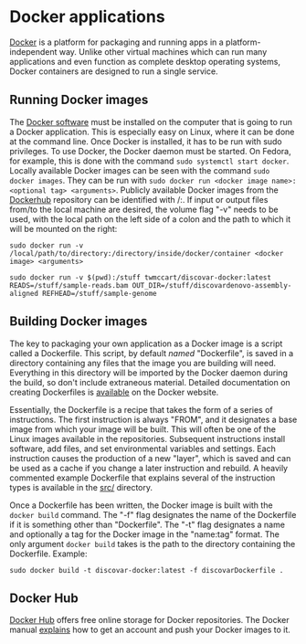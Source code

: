 # Docker applications

[Docker](https://www.docker.com/) is a platform for packaging and running apps in a platform-independent way.
Unlike other virtual machines which can run many applications and even function as complete desktop operating systems, Docker containers are designed to run a single service.

## Running Docker images

The [Docker software](https://www.docker.com/products/overview) must be installed on the computer that is going to run a Docker application.
This is especially easy on Linux, where it can be done at the command line.
Once Docker is installed, it has to be run with sudo privileges.
To use Docker, the Docker daemon must be started.
On Fedora, for example, this is done with the command `sudo systemctl start docker`.
Locally available Docker images can be seen with the command `sudo docker images`.
They can be run with `sudo docker run <docker image name>:<optional tag> <arguments>`.
Publicly available Docker images from the [Dockerhub](https://hub.docker.com/) repository can be identified with <repository name>/<docker image>:<optional tag>.
If input or output files from/to the local machine are desired, the volume flag "-v" needs to be used, with the local path on the left side of a colon and the path to which it will be mounted on the right:

```sudo docker run -v /local/path/to/directory:/directory/inside/docker/container <docker image> <arguments>```


```sudo docker run -v $(pwd):/stuff twmccart/discovar-docker:latest READS=/stuff/sample-reads.bam OUT_DIR=/stuff/discovardenovo-assembly-aligned REFHEAD=/stuff/sample-genome```



## Building Docker images

The key to packaging your own application as a Docker image is a script called a Dockerfile.
This script, by default *named* "Dockerfile", is saved in a directory containing any files that the image you are building will need.
Everything in this directory will be imported by the Docker daemon during the build, so don't include extraneous material.
Detailed documentation on creating Dockerfiles is [available](https://docs.docker.com/engine/userguide/eng-image/dockerfile_best-practices/) on the Docker website.

Essentially, the Dockerfile is a recipe that takes the form of a series of instructions.
The first instruction is always "FROM", and it designates a base image from which your image will be built.
This will often be one of the Linux images available in the repositories.
Subsequent instructions install software, add files, and set environmental variables and settings.
Each instruction causes the production of a new "layer", which is saved and can be used as a cache if you change a later instruction and rebuild.
A heavily commented example Dockerfile that explains several of the instruction types is available in the [src/](https://github.com/BrendelGroup/bghandbook/tree/master/src) directory.

Once a Dockerfile has been written, the Docker image is built with the `docker build` command.
The "-f" flag designates the name of the Dockerfile if it is something other than "Dockerfile".
The "-t" flag designates a name and optionally a tag for the Docker image in the "name:tag" format.
The only argument `docker build` takes is the path to the directory containing the Dockerfile.
Example:
```
sudo docker build -t discovar-docker:latest -f discovarDockerfile .
```

## Docker Hub

[Docker Hub](https://hub.docker.com/) offers free online storage for Docker repositories.
The Docker manual [explains](https://docs.docker.com/engine/getstarted/step_five/) how to get an account and push your Docker images to it.
